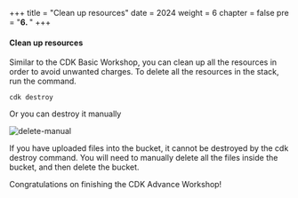 +++
title = "Clean up resources"
date = 2024
weight = 6
chapter = false
pre = "<b>6. </b>"
+++

#### Clean up resources
Similar to the CDK Basic Workshop, you can clean up all the resources in order to avoid unwanted charges. To delete all the resources in the stack, run the command.

```
cdk destroy
```

Or you can destroy it manually

![delete-manual](/images/6-clean-up-resources/6.1-delete-manual.png)

If you have uploaded files into the bucket, it cannot be destroyed by the cdk destroy command. You will need to manually delete all the files inside the bucket, and then delete the bucket.

Congratulations on finishing the CDK Advance Workshop!